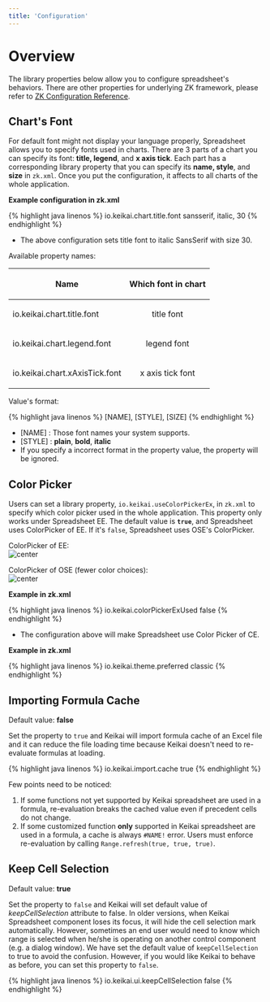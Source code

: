 ```yaml
---
title: 'Configuration'
---
```


# Overview
The library properties below allow you to configure spreadsheet's behaviors. There are other properties for underlying ZK framework, please refer to [ZK Configuration Reference](https://www.zkoss.org/wiki/ZK%20Configuration%20Reference/zk.xml/The%20Library%20Properties).

## Chart's Font

For default font might not display your language properly, Spreadsheet
allows you to specify fonts used in charts. There are 3 parts of a chart
you can specify its font: **title, legend**, and **x axis tick**. Each
part has a corresponding library property that you can specify its
**name, style**, and **size** in `zk.xml`. Once you put the
configuration, it affects to all charts of the whole application.

**Example configuration in zk.xml**

{% highlight java linenos %}
<library-property>
    <name>io.keikai.chart.title.font</name>
    <value>sansserif, italic, 30</value>
</library-property>
{% endhighlight %}

  - The above configuration sets title font to italic SansSerif with
    size 30.

Available property names:

<table>
<thead>
<tr class="header">
<th><p><strong>Name</strong></p></th>
<th><p><strong>Which font in chart</strong></p></th>
</tr>
</thead>
<tbody>
<tr class="odd">
<td><p>io.keikai.chart.title.font</p></td>
<td><center>
<p>title font</p>
</center></td>
</tr>
<tr class="even">
<td><p>io.keikai.chart.legend.font</p></td>
<td><center>
<p>legend font</p>
</center></td>
</tr>
<tr class="odd">
<td><p>io.keikai.chart.xAxisTick.font</p></td>
<td><center>
<p>x axis tick font</p>
</center></td>
</tr>
</tbody>
</table>

Value's format:

{% highlight java linenos %}
[NAME], [STYLE], [SIZE]
{% endhighlight %}

  - \[NAME\] : Those font names your system supports.
  - \[STYLE\] : **plain**, **bold**, **italic**
  - If you specify a incorrect format in the property value, the
    property will be ignored.

## Color Picker

Users can set a library property, `io.keikai.useColorPickerEx`, in
`zk.xml` to specify which color picker used in the whole application.
This property only works under Spreadsheet EE. The default value is
**`true`**, and Spreadsheet uses ColorPicker of EE. If it's `false`,
Spreadsheet uses OSE's ColorPicker.

ColorPicker of EE:<br/> ![center]({{site.devref_image_folder}}/Keikai-essentials-configuration-colorPickerEE.JPG)

ColorPicker of OSE (fewer color choices):<br/> ![center]({{site.devref_image_folder}}/Keikai-essentials-configuration-colorPickerCE.JPG)

**Example in zk.xml**

{% highlight java linenos %}
<library-property>
    <name>io.keikai.colorPickerExUsed</name>
    <value>false</value>
</library-property>
{% endhighlight %}

  - The configuration above will make Spreadsheet use Color Picker of
    CE.

**Example in zk.xml**

{% highlight java linenos %}
<library-property>
    <name>io.keikai.theme.preferred</name>
    <value>classic</value>
</library-property>
{% endhighlight %}

## Importing Formula Cache

Default value: **false**

Set the property to `true` and Keikai will import formula cache of an Excel
file and it can reduce the file loading time because Keikai doesn't need to
re-evaluate formulas at loading.

{% highlight java linenos %}
<library-property>
    <name>io.keikai.import.cache</name>
    <value>true</value> <!-- turn the import cache on; default is false if not specified -->
</library-property>
{% endhighlight %}

Few points need to be noticed:

1.  If some functions not yet supported by Keikai spreadsheet are used in a
    formula, re-evaluation breaks the cached value even if precedent
    cells do not change.
2.  If some customized function **only** supported in Keikai spreadsheet are
    used in a formula, a cache is always `#NAME!` error. Users must
    enforce re-evaluation by calling `Range.refresh(true, true, true)`.

## Keep Cell Selection

Default value: **true**

Set the property to `false` and Keikai will set default value of
*keepCellSelection* attribute to false. In older versions, when Keikai
Spreadsheet component loses its focus, it will hide the cell selection
mark automatically. However, sometimes an end user would need to know
which range is selected when he/she is operating on another control
component (e.g. a dialog window). We have set the default value of
`keepCellSelection` to true to avoid the confusion. However, if you
would like Keikai to behave as before, you can set this
property to `false`.

{% highlight java linenos %}
<library-property>
    <name>io.keikai.ui.keepCellSelection</name>
    <value>false</value> <!-- turn the keep-cell-selection off; default is true if not specified -->
</library-property>
{% endhighlight %}

